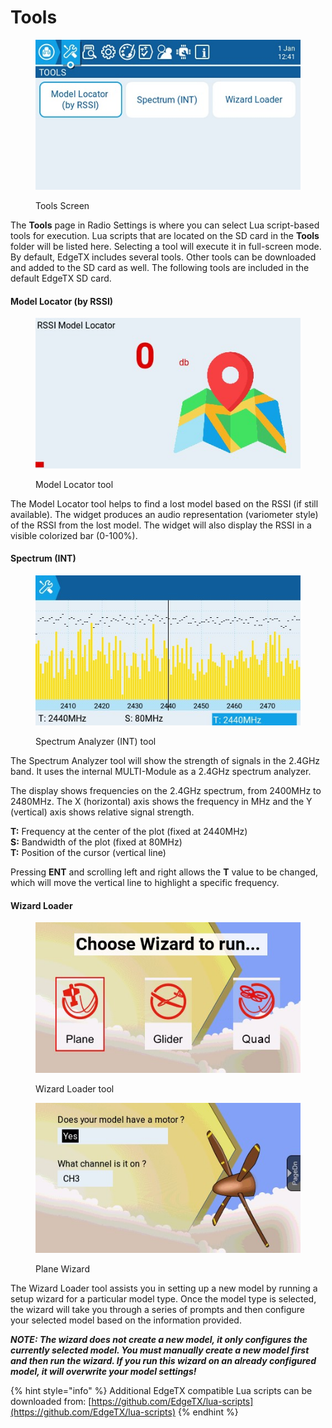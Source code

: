 # Tools

<figure><img src="../../../.gitbook/assets/tools.jpg" alt=""><figcaption><p>Tools Screen</p></figcaption></figure>

The **Tools** page in Radio Settings is where you can select Lua script-based tools for execution. Lua scripts that are located on the SD card in the **Tools** folder will be listed here. Selecting a tool will execute it in full-screen mode. By default, EdgeTX includes several tools. Other tools can be downloaded and added to the SD card as well.  The following tools are included in the default EdgeTX SD card.&#x20;

#### Model Locator (by RSSI)

<figure><img src="../../../.gitbook/assets/rssi.jpg" alt=""><figcaption><p>Model Locator tool</p></figcaption></figure>

The Model Locator tool helps to find a lost model based on the RSSI (if still available). The widget produces an audio representation (variometer style) of the RSSI from the lost model. The widget will also display the RSSI in a visible colorized bar (0-100%).

#### Spectrum (INT)

<figure><img src="../../../.gitbook/assets/spectrum-int.jpg" alt=""><figcaption><p>Spectrum Analyzer (INT) tool</p></figcaption></figure>

The Spectrum Analyzer tool will show the strength of signals in the 2.4GHz band. It uses the internal MULTI-Module as a 2.4GHz spectrum analyzer.

The display shows frequencies on the 2.4GHz spectrum, from 2400MHz to 2480MHz. The X (horizontal) axis shows the frequency in MHz and the Y (vertical) axis shows relative signal strength.

**T:** Frequency at the center of the plot (fixed at 2440MHz)\
**S:** Bandwidth of the plot (fixed at 80MHz)\
**T:** Position of the cursor (vertical line)

Pressing **ENT** and scrolling left and right allows the **T** value to be changed, which will move the vertical line to highlight a specific frequency.

#### Wizard Loader

<div>

<figure><img src="../../../.gitbook/assets/wizard1.jpg" alt=""><figcaption><p>Wizard Loader tool</p></figcaption></figure>

 

<figure><img src="../../../.gitbook/assets/wizard2.jpg" alt=""><figcaption><p>Plane Wizard</p></figcaption></figure>

</div>

The Wizard Loader tool assists you in setting up a new model by running a setup wizard for a particular model type. Once the model type is selected, the wizard will take you through a series of prompts and then configure your selected model based on the information provided.&#x20;

_**NOTE: The wizard does not create a new model, it only configures the currently selected model. You must manually create a new model first and then run the wizard. If you run this wizard on an already configured model, it will overwrite your model settings!**_

{% hint style="info" %}
Additional EdgeTX compatible Lua scripts can be downloaded from: [https://github.com/EdgeTX/lua-scripts](https://github.com/EdgeTX/lua-scripts)
{% endhint %}
